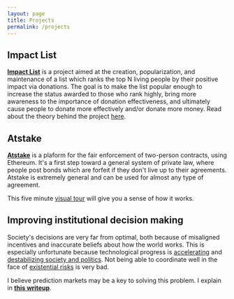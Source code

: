 ```yaml
---
layout: page
title: Projects
permalink: /projects
---
```


## Impact List

**[Impact List](https://impactlist.xyz)** is a project aimed at the creation, popularization, and maintenance of a list which ranks the top N living people by their positive impact via donations. The goal is to make the list popular enough to increase the status awarded to those who rank highly, bring more awareness to the importance of donation effectiveness, and ultimately cause people to donate more effectively and/or donate more money. Read about the theory behind the project [here](https://forum.effectivealtruism.org/posts/LCJa4AAi7YBcyro2H/proposal-impact-list-like-the-forbes-list-except-for-impact).

## Atstake

**[Atstake](https://atstake.net/)** is a plaform for the fair enforcement of two-person contracts, using Ethereum. It's a first step toward a general system of private law, where people post bonds which are forfeit if they don't live up to their agreements. Atstake is extremely general and can be used for almost any type of agreement.

This five minute [visual tour](https://medium.com/@atstake/a-quick-visual-tour-of-atstake-8debcad9035f) will give you a sense of how it works.

## Improving institutional decision making

Society's decisions are very far from optimal, both because of misaligned incentives and inaccurate beliefs about how the world works. This is especially unfortunate because technological progress is [accelerating](https://www.openphilanthropy.org/blog/modeling-human-trajectory) and [destabilizing society and politics](https://80000hours.org/podcast/episodes/martin-gurri-revolt-of-the-public/). Not being able to coordinate well in the face of [existential risks](https://futureoflife.org/background/existential-risk/) is very bad.

I believe prediction markets may be a key to solving this problem. I explain in **[this writeup](institutionaldecisionmaking)**.
